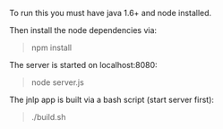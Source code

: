 To run this you must have java 1.6+ and node installed.

Then install the node dependencies via:

> npm install

The server is started on localhost:8080:

> node server.js

The jnlp app is built via a bash script (start server first):

> ./build.sh
